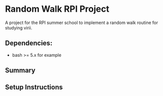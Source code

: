 # Random Walk RPI Project
A project for the RPI summer school to implement a random walk routine for studying virii.


## Dependencies:
* bash >= 5.x for example


## Summary


## Setup Instructions
